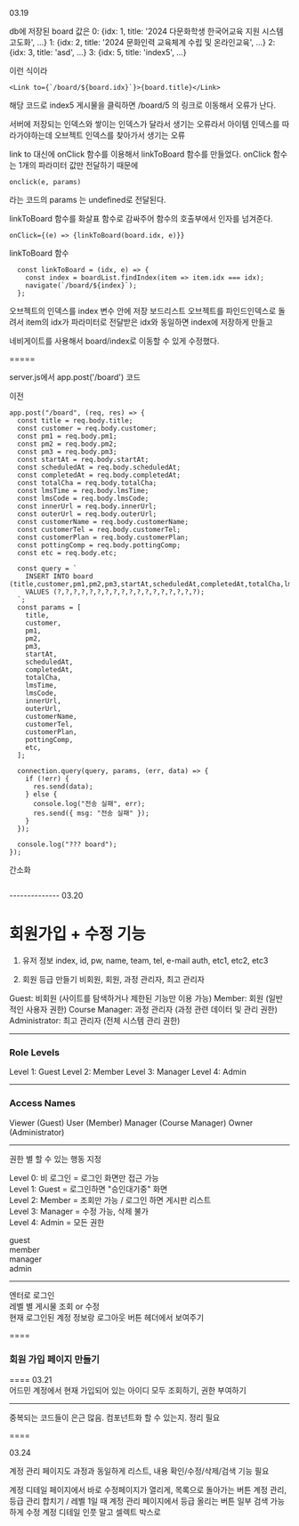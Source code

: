 03.19

db에 저장된 board 값은
0: {idx: 1, title: '2024 다문화학생 한국어교육 지원 시스템 고도화', …}
1: {idx: 2, title: '2024 문화인력 교육체계 수립 및 온라인교육', …}
2: {idx: 3, title: 'asd', …}
3: {idx: 5, title: 'index5', …}

이런 식이라

```
<Link to={`/board/${board.idx}`}>{board.title}</Link>
```

해당 코드로 index5 게시물을 클릭하면
/board/5
의 링크로 이동해서 오류가 난다.

서버에 저장되는 인덱스와 쌓이는 인덱스가 달라서 생기는 오류라서
아이템 인덱스를 따라가야하는데 오브젝트 인덱스를 찾아가서 생기는 오류

link to 대신에 onClick 함수를 이용해서 linkToBoard 함수를 만들었다.
onClick 함수는 1개의 파라미터 값만 전달하기 때문에

```
onclick(e, params)
```

라는 코드의 params 는 undefined로 전달된다.

linkToBoard 함수를 화살표 함수로 감싸주어 함수의 호출부에서 인자를 넘겨준다.

```
onClick={(e) => {linkToBoard(board.idx, e)}}
```

linkToBoard 함수

```
  const linkToBoard = (idx, e) => {
    const index = boardList.findIndex(item => item.idx === idx);
    navigate(`/board/${index}`);
  };
```

오브젝트의 인덱스를 index 변수 안에 저장
보드리스트 오브젝트를 파인드인덱스로 돌려서 item의 idx가 파라미터로 전달받은 idx와 동일하면 index에 저장하게 만들고

네비게이트를 사용해서 board/index로 이동할 수 있게 수정했다.

=====

server.js에서 app.post('/board') 코드

이전
```
app.post("/board", (req, res) => {
  const title = req.body.title;
  const customer = req.body.customer;
  const pm1 = req.body.pm1;
  const pm2 = req.body.pm2;
  const pm3 = req.body.pm3;
  const startAt = req.body.startAt;
  const scheduledAt = req.body.scheduledAt;
  const completedAt = req.body.completedAt;
  const totalCha = req.body.totalCha;
  const lmsTime = req.body.lmsTime;
  const lmsCode = req.body.lmsCode;
  const innerUrl = req.body.innerUrl;
  const outerUrl = req.body.outerUrl;
  const customerName = req.body.customerName;
  const customerTel = req.body.customerTel;
  const customerPlan = req.body.customerPlan;
  const pottingComp = req.body.pottingComp;
  const etc = req.body.etc;

  const query = `
    INSERT INTO board (title,customer,pm1,pm2,pm3,startAt,scheduledAt,completedAt,totalCha,lmsTime,lmsCode,innerUrl,outerUrl,customerName,customerTel,customerPlan,pottingComp,etc)
    VALUES (?,?,?,?,?,?,?,?,?,?,?,?,?,?,?,?,?,?);
  `;
  const params = [
    title,
    customer,
    pm1,
    pm2,
    pm3,
    startAt,
    scheduledAt,
    completedAt,
    totalCha,
    lmsTime,
    lmsCode,
    innerUrl,
    outerUrl,
    customerName,
    customerTel,
    customerPlan,
    pottingComp,
    etc,
  ];

  connection.query(query, params, (err, data) => {
    if (!err) {
      res.send(data);
    } else {
      console.log("전송 실패", err);
      res.send({ msg: "전송 실패" });
    }
  });

  console.log("??? board");
});
```

간소화
```

```



-------------- 03.20

# 회원가입 + 수정 기능

1. 유저 정보
index, id, pw, name, team, tel, e-mail auth, etc1, etc2, etc3

2. 회원 등급 만들기
비회원, 회원, 과정 관리자, 최고 관리자


Guest: 비회원 (사이트를 탐색하거나 제한된 기능만 이용 가능)
Member: 회원 (일반적인 사용자 권한)
Course Manager: 과정 관리자 (과정 관련 데이터 및 관리 권한)
Administrator: 최고 관리자 (전체 시스템 관리 권한)


---
### Role Levels
Level 1: Guest
Level 2: Member
Level 3: Manager
Level 4: Admin

---
### Access Names
Viewer (Guest)
User (Member)
Manager (Course Manager)
Owner (Administrator)


----

권한 별 할 수 있는 행동 지정

Level 0: 비 로그인 = 로그인 화면만 접근 가능   
Level 1: Guest = 로그인하면 "승인대기중" 화면   
Level 2: Member = 조회만 가능 / 로그인 하면 게시판 리스트   
Level 3: Manager = 수정 가능, 삭제 불가   
Level 4: Admin = 모든 권한

guest   
member   
manager   
admin   

----
엔터로 로그인   
레벨 별 게시물 조회 or 수정   
현재 로그인된 계정 정보랑 로그아웃 버튼 헤더에서 보여주기


====
### 회원 가입 페이지 만들기


==== 
03.21   
어드민 계정에서 현재 가입되어 있는 아이디 모두 조회하기, 권한 부여하기

----

중복되는 코드들이 은근 많음. 컴포넌트화 할 수 있는지. 정리 필요



====

03.24

계정 관리 페이지도 과정과 동일하게 리스트, 내용 확인/수정/삭제/검색 기능 필요


계정 디테일 페이지에서 바로 수정페이지가 열리게, 목록으로 돌아가는 버튼
계정 관리, 등급 관리 합치기 / 레벨 1일 때 계정 관리 페이지에서 등급 올리는 버튼
일부 검색 가능하게 수정
계정 디테일 인풋 말고 셀렉트 박스로
